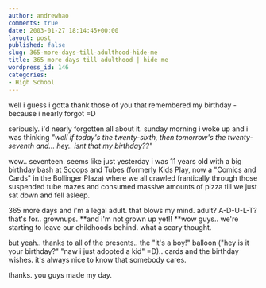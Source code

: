 ```yaml
---
author: andrewhao
comments: true
date: 2003-01-27 18:14:45+00:00
layout: post
published: false
slug: 365-more-days-till-adulthood-hide-me
title: 365 more days till adulthood | hide me
wordpress_id: 146
categories:
- High School
---
```


well i guess i gotta thank those of you that remembered my birthday - because i nearly forgot =D

seriously. i'd nearly forgotten all about it. sunday morning i woke up and i was thinking _"well if today's the twenty-sixth, then tomorrow's the twenty-seventh and... hey.. isnt that my birthday??"_

wow.. seventeen. seems like just yesterday i was 11 years old with a big birthday bash at Scoops and Tubes (formerly Kids Play, now a "Comics and Cards" in the Bollinger Plaza) where we all crawled frantically through those suspended tube mazes and consumed massive amounts of pizza till we just sat down and fell asleep.

365 more days and i'm a legal adult. that blows my mind. adult? A-D-U-L-T? that's for.. grownups. **and i'm not grown up yet!! **wow guys.. we're starting to leave our childhoods behind. what a scary thought.

but yeah.. thanks to all of the presents.. the "it's a boy!" balloon ("hey is it your birthday?" "naw i just adopted a kid" =D).. cards and the birthday wishes. it's always nice to know that somebody cares.

thanks. you guys made my day.
